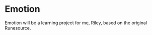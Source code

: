 Emotion
=======
  Emotion will be a learning project for me, Riley, based on the original Runesource.
